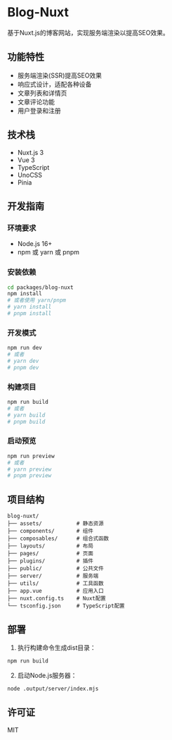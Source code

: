 # Blog-Nuxt

基于Nuxt.js的博客网站，实现服务端渲染以提高SEO效果。

## 功能特性

- 服务端渲染(SSR)提高SEO效果
- 响应式设计，适配各种设备
- 文章列表和详情页
- 文章评论功能
- 用户登录和注册

## 技术栈

- Nuxt.js 3
- Vue 3
- TypeScript
- UnoCSS
- Pinia

## 开发指南

### 环境要求

- Node.js 16+
- npm 或 yarn 或 pnpm

### 安装依赖

```bash
cd packages/blog-nuxt
npm install
# 或者使用 yarn/pnpm
# yarn install
# pnpm install
```

### 开发模式

```bash
npm run dev
# 或者
# yarn dev
# pnpm dev
```

### 构建项目

```bash
npm run build
# 或者
# yarn build
# pnpm build
```

### 启动预览

```bash
npm run preview
# 或者
# yarn preview
# pnpm preview
```

## 项目结构

```
blog-nuxt/
├── assets/           # 静态资源
├── components/       # 组件
├── composables/      # 组合式函数
├── layouts/          # 布局
├── pages/            # 页面
├── plugins/          # 插件
├── public/           # 公共文件
├── server/           # 服务端
├── utils/            # 工具函数
├── app.vue           # 应用入口
├── nuxt.config.ts    # Nuxt配置
└── tsconfig.json     # TypeScript配置
```

## 部署

1. 执行构建命令生成dist目录：
```bash
npm run build
```

2. 启动Node.js服务器：
```bash
node .output/server/index.mjs
```

## 许可证

MIT 